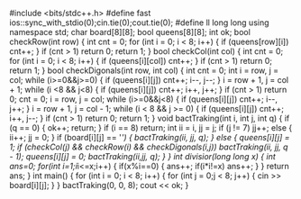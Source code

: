#include <bits/stdc++.h>
#define fast ios::sync_with_stdio(0);cin.tie(0);cout.tie(0);
#define ll long long
using namespace std;
char board[8][8];
bool queens[8][8];
int ok;
bool checkRow(int row)
{
    int cnt = 0;
    for (int i = 0; i < 8; i++)
    {
        if (queens[row][i])
            cnt++;
    }
    if (cnt > 1)
        return 0;
    return 1;
}
bool checkCol(int col)
{
    int cnt = 0;
    for (int i = 0; i < 8; i++)
    {
        if (queens[i][col])
            cnt++;
    }
    if (cnt > 1)
        return 0;
    return 1;
}
bool checkDigonals(int row, int col)
{
    int cnt = 0;
    int i = row, j = col;
    while (i>=0&&j>=0)
    {
        if (queens[i][j])
            cnt++;
        i--, j--;
    }
    i = row + 1, j = col + 1;
    while (i <8 && j<8)
    {
        if (queens[i][j])
            cnt++;
        i++, j++;
    }
    if (cnt > 1)
        return 0;
    cnt = 0;
    i = row, j = col;
    while (i>=0&&j<8)
    {
        if (queens[i][j])
            cnt++;
        i--, j++;
    }
    i = row + 1, j = col - 1;
    while (i < 8 && j >= 0)
    {
        if (queens[i][j])
            cnt++;
        i++, j--;
    }
    if (cnt > 1)
        return 0;
    return 1;
}
void bactTraking(int i, int j, int q)
{
    if (q == 0)
    {
        ok++;
        return;
    }
    if (i == 8)
        return;
    int ii = i, jj = j;
    if (j != 7)
        jj++;
    else
    {
        ii++;
        jj = 0;
    }
    if (board[i][j] == '*')
    {
        bactTraking(ii, jj, q);
    }
    else
    {
        queens[i][j] = 1;
        if (checkCol(j) && checkRow(i) && checkDigonals(i,j))
            bactTraking(ii, jj, q - 1);
        queens[i][j] = 0;
        bactTraking(ii,jj, q);
    }
}
int divisior(long long x)
{
    int ans=0;
    for(int i=1;i*i<=x;i++)
    {
        if(x%i==0)
        {
           ans++;
            if(i*i!=x)
            ans++;
        }
    }
    return ans;
}
int main()
{
 for (int i = 0; i < 8; i++)
{
    for (int j = 0;j < 8; j++)
    {
        cin >> board[i][j];
    }
}
bactTraking(0, 0, 8);
cout << ok;
}
